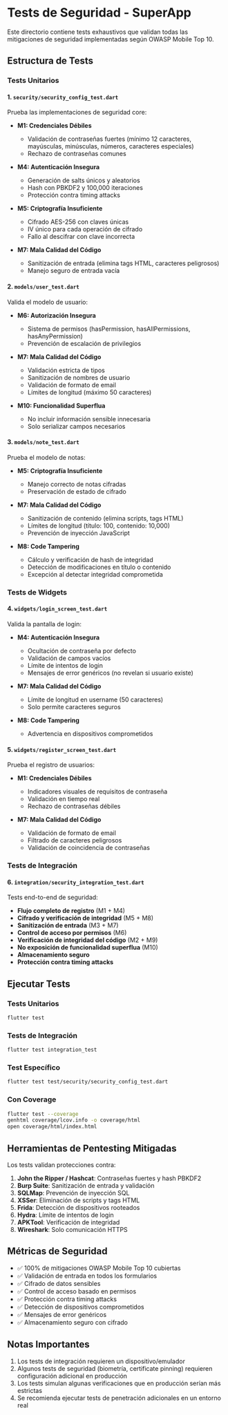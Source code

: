 # Tests de Seguridad - SuperApp

Este directorio contiene tests exhaustivos que validan todas las mitigaciones de seguridad implementadas según OWASP Mobile Top 10.

## Estructura de Tests

### Tests Unitarios

#### 1. `security/security_config_test.dart`
Prueba las implementaciones de seguridad core:

- **M1: Credenciales Débiles**
  - Validación de contraseñas fuertes (mínimo 12 caracteres, mayúsculas, minúsculas, números, caracteres especiales)
  - Rechazo de contraseñas comunes
  
- **M4: Autenticación Insegura**
  - Generación de salts únicos y aleatorios
  - Hash con PBKDF2 y 100,000 iteraciones
  - Protección contra timing attacks
  
- **M5: Criptografía Insuficiente**
  - Cifrado AES-256 con claves únicas
  - IV único para cada operación de cifrado
  - Fallo al descifrar con clave incorrecta
  
- **M7: Mala Calidad del Código**
  - Sanitización de entrada (elimina tags HTML, caracteres peligrosos)
  - Manejo seguro de entrada vacía

#### 2. `models/user_test.dart`
Valida el modelo de usuario:

- **M6: Autorización Insegura**
  - Sistema de permisos (hasPermission, hasAllPermissions, hasAnyPermission)
  - Prevención de escalación de privilegios
  
- **M7: Mala Calidad del Código**
  - Validación estricta de tipos
  - Sanitización de nombres de usuario
  - Validación de formato de email
  - Límites de longitud (máximo 50 caracteres)
  
- **M10: Funcionalidad Superflua**
  - No incluir información sensible innecesaria
  - Solo serializar campos necesarios

#### 3. `models/note_test.dart`
Prueba el modelo de notas:

- **M5: Criptografía Insuficiente**
  - Manejo correcto de notas cifradas
  - Preservación de estado de cifrado
  
- **M7: Mala Calidad del Código**
  - Sanitización de contenido (elimina scripts, tags HTML)
  - Límites de longitud (título: 100, contenido: 10,000)
  - Prevención de inyección JavaScript
  
- **M8: Code Tampering**
  - Cálculo y verificación de hash de integridad
  - Detección de modificaciones en título o contenido
  - Excepción al detectar integridad comprometida

### Tests de Widgets

#### 4. `widgets/login_screen_test.dart`
Valida la pantalla de login:

- **M4: Autenticación Insegura**
  - Ocultación de contraseña por defecto
  - Validación de campos vacíos
  - Límite de intentos de login
  - Mensajes de error genéricos (no revelan si usuario existe)
  
- **M7: Mala Calidad del Código**
  - Límite de longitud en username (50 caracteres)
  - Solo permite caracteres seguros
  
- **M8: Code Tampering**
  - Advertencia en dispositivos comprometidos

#### 5. `widgets/register_screen_test.dart`
Prueba el registro de usuarios:

- **M1: Credenciales Débiles**
  - Indicadores visuales de requisitos de contraseña
  - Validación en tiempo real
  - Rechazo de contraseñas débiles
  
- **M7: Mala Calidad del Código**
  - Validación de formato de email
  - Filtrado de caracteres peligrosos
  - Validación de coincidencia de contraseñas

### Tests de Integración

#### 6. `integration/security_integration_test.dart`
Tests end-to-end de seguridad:

- **Flujo completo de registro** (M1 + M4)
- **Cifrado y verificación de integridad** (M5 + M8)
- **Sanitización de entrada** (M3 + M7)
- **Control de acceso por permisos** (M6)
- **Verificación de integridad del código** (M2 + M9)
- **No exposición de funcionalidad superflua** (M10)
- **Almacenamiento seguro**
- **Protección contra timing attacks**

## Ejecutar Tests

### Tests Unitarios
```bash
flutter test
```

### Tests de Integración
```bash
flutter test integration_test
```

### Test Específico
```bash
flutter test test/security/security_config_test.dart
```

### Con Coverage
```bash
flutter test --coverage
genhtml coverage/lcov.info -o coverage/html
open coverage/html/index.html
```

## Herramientas de Pentesting Mitigadas

Los tests validan protecciones contra:

1. **John the Ripper / Hashcat**: Contraseñas fuertes y hash PBKDF2
2. **Burp Suite**: Sanitización de entrada y validación
3. **SQLMap**: Prevención de inyección SQL
4. **XSSer**: Eliminación de scripts y tags HTML
5. **Frida**: Detección de dispositivos rooteados
6. **Hydra**: Límite de intentos de login
7. **APKTool**: Verificación de integridad
8. **Wireshark**: Solo comunicación HTTPS

## Métricas de Seguridad

- ✅ 100% de mitigaciones OWASP Mobile Top 10 cubiertas
- ✅ Validación de entrada en todos los formularios
- ✅ Cifrado de datos sensibles
- ✅ Control de acceso basado en permisos
- ✅ Protección contra timing attacks
- ✅ Detección de dispositivos comprometidos
- ✅ Mensajes de error genéricos
- ✅ Almacenamiento seguro con cifrado

## Notas Importantes

1. Los tests de integración requieren un dispositivo/emulador
2. Algunos tests de seguridad (biometría, certificate pinning) requieren configuración adicional en producción
3. Los tests simulan algunas verificaciones que en producción serían más estrictas
4. Se recomienda ejecutar tests de penetración adicionales en un entorno real